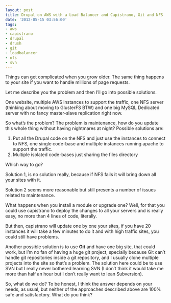 ```yaml
---
layout: post
title: Drupal on AWS with a Load Balancer and Capistrano, Git and NFS
date: '2012-05-15 03:56:00'
tags:
- aws
- capistrano
- drupal
- drush
- git
- loadbalancer
- nfs
- svn
---
```


<p>Things can get complicated when you grow older. The same thing happens to your site if you want to handle millions of page requests.</p>
<p>Let me describe you the problem and then I&#8217;ll go into possible solutions.</p>
<p>One website, multiple AWS instances to support the traffic, one NFS server (thinking about moving to GlusterFS BTW) and one big MySQL Dedicated server with no fancy master-slave replication right now.</p>
<p>So what&#8217;s the problem? The problem is maintenance, how do you update this whole thing without having nightmares at night? Possible solutions are:</p>
<ol><li>Put all the Drupal code on the NFS and just use the instances to connect to NFS, one single code-base and multiple instances running apache to support the traffic.</li>
<li>Multiple isolated code-bases just sharing the files directory</li>
</ol><p>Which way to go?</p>
<p>Solution 1, is no solution really, because if NFS fails it will bring down all your sites with it.</p>
<p>Solution 2 seems more reasonable but still presents a number of issues related to maintenance.</p>
<p>What happens when you install a module or upgrade one? Well, for that you could use capistrano to deploy the changes to all your servers and is really easy, no more than 4 lines of code, literally.</p>
<p>But then, capistrano will update one by one your sites, if you have 20 instances it will take a few minutes to do it and with high traffic sites, you could still have problems.</p>
<p>Another possible solution is to use <strong>Git</strong> and have one big site, that could work, but I&#8217;m no fan of having a huge git project, specially because Git can&#8217;t handle git repositories inside a git repository, and I usually clone multiple projects into the site so that&#8217;s a problem. The solution here could be to use SVN but I really never bothered learning SVN (I don&#8217;t think it would take me more than half an hour but I don&#8217;t really want to lean Subversion).</p>
<p>So, what do we do? To be honest, I think the answer depends on your needs, as usual, but neither of the approaches described above are 100% safe and satisfactory. What do you think?</p>